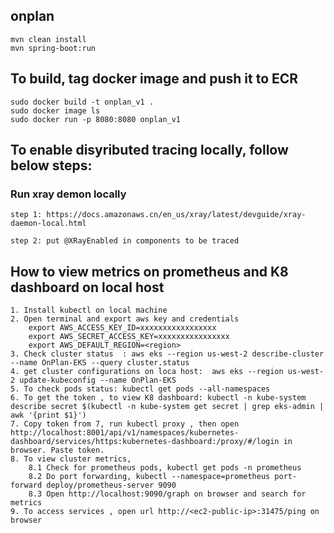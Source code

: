 ## onplan
    mvn clean install
    mvn spring-boot:run

## To build, tag docker image and push it to ECR
    sudo docker build -t onplan_v1 .
    sudo docker image ls
    sudo docker run -p 8080:8080 onplan_v1


## To enable disyributed tracing locally, follow below steps:

### Run xray demon locally
    step 1: https://docs.amazonaws.cn/en_us/xray/latest/devguide/xray-daemon-local.html

    step 2: put @XRayEnabled in components to be traced


## How to view metrics on prometheus and K8 dashboard on local host
    1. Install kubectl on local machine
    2. Open terminal and export aws key and credentials
        export AWS_ACCESS_KEY_ID=xxxxxxxxxxxxxxxxx
        export AWS_SECRET_ACCESS_KEY=xxxxxxxxxxxxxxxx
        export AWS_DEFAULT_REGION=<region>
    3. Check cluster status  : aws eks --region us-west-2 describe-cluster --name OnPlan-EKS --query cluster.status 
    4. get cluster configurations on loca host:  aws eks --region us-west-2 update-kubeconfig --name OnPlan-EKS
    5. To check pods status: kubectl get pods --all-namespaces 
    6. To get the token , to view K8 dashboard: kubectl -n kube-system describe secret $(kubectl -n kube-system get secret | grep eks-admin | awk '{print $1}')
    7. Copy token from 7, run kubectl proxy , then open http://localhost:8001/api/v1/namespaces/kubernetes-dashboard/services/https:kubernetes-dashboard:/proxy/#/login in browser. Paste token. 
    8. To view cluster metrics,
        8.1 Check for prometheus pods, kubectl get pods -n prometheus
        8.2 Do port forwarding, kubectl --namespace=prometheus port-forward deploy/prometheus-server 9090
        8.3 Open http://localhost:9090/graph on browser and search for metrics
    9. To access services , open url http://<ec2-public-ip>:31475/ping on browser
    